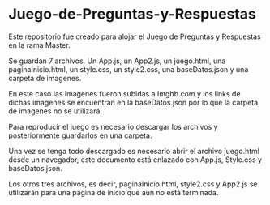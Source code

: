 # Juego-de-Preguntas-y-Respuestas
Este repositorio fue creado para alojar el Juego de Preguntas y Respuestas en la rama Master.

Se guardan 7 archivos. Un App.js, un App2.js, un juego.html, una paginaInicio.html, un style.css, un style2.css, una baseDatos.json y una carpeta de imagenes.

En este caso las imagenes fueron subidas a Imgbb.com y los links de dichas imagenes se encuentran en la baseDatos.json por lo que la carpeta de imagenes no se utilizará.

Para reproducir el juego es necesario descargar los archivos y posteriormente guardarlos en una carpeta.

Una vez se tenga todo descargado es necesario abrir el archivo juego.html desde un navegador, este documento está enlazado con App.js, Style.css y baseDatos.json.

Los otros tres archivos, es decir, paginaInicio.html, style2.css y App2.js se utilizarán para una pagina de inicio que aún no está terminada.





